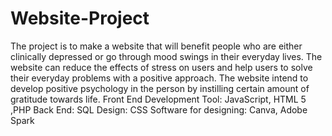 # Website-Project

The project is to make a website that will benefit people who are either clinically depressed or go through mood swings in their everyday lives. The website can reduce the effects of stress on users and help users to solve their everyday problems with a positive approach.
The website intend to develop positive psychology in the person by instilling certain amount of gratitude towards life.
Front End Development Tool: JavaScript, HTML 5 ,PHP
Back End: SQL
Design: CSS
Software for designing: Canva, Adobe Spark
